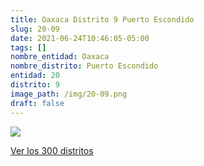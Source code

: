 ```yaml
---
title: Oaxaca Distrito 9 Puerto Escondido
slug: 20-09
date: 2021-06-24T10:46:05-05:00
tags: []
nombre_entidad: Oaxaca
nombre_distrito: Puerto Escondido
entidad: 20
distrito: 9
image_path: /img/20-09.png
draft: false
---
```


![](/img/20-09.png)

[Ver los 300 distritos](/docs/elecciones-2021)
